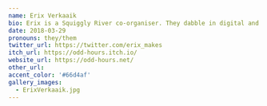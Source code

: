 ```yaml
---
name: Erix Verkaaik
bio: Erix is a Squiggly River co-organiser. They dabble in digital and analogue games and like to make games about connection, exploration and discovery.
date: 2018-03-29
pronouns: they/them
twitter_url: https://twitter.com/erix_makes
itch_url: https://odd-hours.itch.io/
website_url: https://odd-hours.net/
other_url:
accent_color: '#66d4af'
gallery_images:
  - ErixVerkaaik.jpg
---
```

